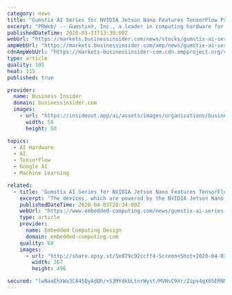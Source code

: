 ```yaml
---
category: news
title: "Gumstix AI Series for NVIDIA Jetson Nano Features TensorFlow Pre-Integration for Machine Learning and Neural Networking Development"
excerpt: "PRWeb/ -- Gumstix®, Inc., a leader in computing hardware for intelligent embedded applications, announced the release of four Edge AI devices designed to meet the demands of machine-learning applications moving massive data from the networks edge."
publishedDateTime: 2020-03-31T13:30:00Z
webUrl: "https://markets.businessinsider.com/news/stocks/gumstix-ai-series-for-nvidia-jetson-nano-features-tensorflow-pre-integration-for-machine-learning-and-neural-networking-development-1029049304"
ampWebUrl: "https://markets.businessinsider.com/amp/news/gumstix-ai-series-for-nvidia-jetson-nano-features-tensorflow-pre-integration-for-machine-learning-and-neural-networking-development-1029049304"
cdnAmpWebUrl: "https://markets-businessinsider-com.cdn.ampproject.org/c/s/markets.businessinsider.com/amp/news/gumstix-ai-series-for-nvidia-jetson-nano-features-tensorflow-pre-integration-for-machine-learning-and-neural-networking-development-1029049304"
type: article
quality: 105
heat: 115
published: true

provider:
  name: Business Insider
  domain: businessinsider.com
  images:
    - url: "https://insideout.app/ai/assets/images/organizations/businessinsider.com-50x50.jpg"
      width: 50
      height: 50

topics:
  - AI Hardware
  - AI
  - TensorFlow
  - Google AI
  - Machine Learning

related:
  - title: "Gumstix AI Series for NVIDIA Jetson Nano Features TensorFlow Pre-Integration"
    excerpt: "The devices, which are powered by the NVIDIA Jetson Nano running a Quad-core ARM A57, feature built in TensorFlow support to make edge AI prototyping more accessible for software engineers. According to the company, the AI devices streamline the software-hardware integration and provide users the following benefits: - Easy to customize modular ..."
    publishedDateTime: 2020-04-03T20:34:00Z
    webUrl: "https://www.embedded-computing.com/news/gumstix-ai-series-for-nvidia-jetson-nano-features-tensorflow-pre-integration"
    type: article
    provider:
      name: Embedded Computing Design
      domain: embedded-computing.com
    quality: 68
    images:
      - url: "http://share.opsy.st/5e879c92ccff4-Screen+Shot+2020-04-03+at+1.28.54+PM.png"
        width: 367
        height: 496

secured: "lwNaaEhXWa3C845QyAdQh/+S3MYdkbLtnrWyst/MVNsC9Xr/Zips4qX05ERNMwyMdT6MZUSc/th0dt/0/5jLbwt427QL+Z7z6UIuXeN4SN5yh7JXx3m6UaiGkTYYLJz3HxT8NyoNMEZA0qVpjb/PlHGtCxXkCDdSHvw/0p6UKR6XZe0Q0UM7fK67Cnr2mykbG6qXsMSmmS3fRri2swJ3xKd8HpFB2IpeJ+uBZ5S4regxZi/Cpkccb5HlA9IKEIfdI0ddS1o5WFBNqxopnuBl/c0ew3e7wFDpgiAYMg/A+H4ZszECApnOSS+4Ifc5XqiJ;5FU9zSiprCrEuJSh2yh1fA=="
---
```


